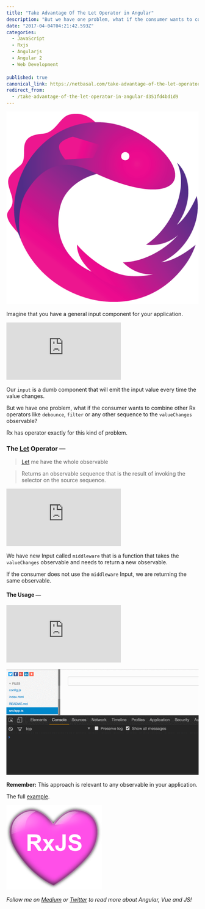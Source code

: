 ```yaml
---
title: "Take Advantage Of The Let Operator in Angular"
description: "But we have one problem, what if the consumer wants to combine other Rx operators like debounce, filter or any other sequence to the valueChanges observable? We have new Input called middleware that…"
date: "2017-04-04T04:21:42.593Z"
categories: 
  - JavaScript
  - Rxjs
  - Angularjs
  - Angular 2
  - Web Development

published: true
canonical_link: https://netbasal.com/take-advantage-of-the-let-operator-in-angular-d351fd4bd1d9
redirect_from:
  - /take-advantage-of-the-let-operator-in-angular-d351fd4bd1d9
---
```


![](./asset-1.png)

Imagine that you have a general input component for your application.

<Embed src="https://gist.github.com/NetanelBasal/66ef102b3c0b72fbad9d037baaddd223.js" aspectRatio={0.357} caption="" />

Our `input` is a dumb component that will emit the input value every time the value changes.

But we have one problem, what if the consumer wants to combine other Rx operators like `debounce`, `filter` or any other sequence to the `valueChanges` observable?

Rx has operator exactly for this kind of problem.

### The [Let](https://github.com/Reactive-Extensions/RxJS/blob/master/doc/api/core/operators/let.md) Operator —

> [Let](https://www.learnrxjs.io/operators/utility/let.html) me have the whole observable

> Returns an observable sequence that is the result of invoking the selector on the source sequence.

<Embed src="https://gist.github.com/NetanelBasal/1eef129bf93214a9ad66e4f30caca181.js" aspectRatio={0.357} caption="" />

We have new Input called `middleware` that is a function that takes the `valueChanges` observable and needs to return a new observable.

If the consumer does not use the `middleware` Input, we are returning the same observable.

#### The Usage —

<Embed src="https://gist.github.com/NetanelBasal/65d39e275690ebdb27057a6a0034276a.js" aspectRatio={0.357} caption="" />

![](./asset-2.gif)

**Remember:** This approach is relevant to any observable in your application.

The full [example](https://plnkr.co/edit/0juApbj3sLnVUUVaQ8Kq?p=preview).

![](./asset-3.png)

_Follow me on_ [_Medium_](https://medium.com/@NetanelBasal/) _or_ [_Twitter_](https://twitter.com/NetanelBasal) _to read more about Angular, Vue and JS!_
